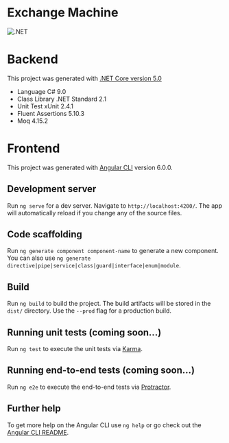 # Exchange Machine
![.NET](https://github.com/marciosilveira/Exchange.Machine/workflows/.NET/badge.svg)

# Backend
This project was generated with [.NET Core version 5.0](https://dotnet.microsoft.com/download/dotnet/5.0)
- Language C# 9.0
- Class Library .NET Standard 2.1
- Unit Test xUnit 2.4.1
- Fluent Assertions 5.10.3
- Moq 4.15.2

# Frontend

This project was generated with [Angular CLI](https://github.com/angular/angular-cli) version 6.0.0.

## Development server

Run `ng serve` for a dev server. Navigate to `http://localhost:4200/`. The app will automatically reload if you change any of the source files.

## Code scaffolding

Run `ng generate component component-name` to generate a new component. You can also use `ng generate directive|pipe|service|class|guard|interface|enum|module`.

## Build

Run `ng build` to build the project. The build artifacts will be stored in the `dist/` directory. Use the `--prod` flag for a production build.

## Running unit tests (coming soon...)

Run `ng test` to execute the unit tests via [Karma](https://karma-runner.github.io).

## Running end-to-end tests (coming soon...)

Run `ng e2e` to execute the end-to-end tests via [Protractor](http://www.protractortest.org/).

## Further help

To get more help on the Angular CLI use `ng help` or go check out the [Angular CLI README](https://github.com/angular/angular-cli/blob/master/README.md).
